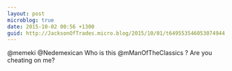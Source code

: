 ```yaml
---
layout: post
microblog: true
date: 2015-10-02 00:56 +1300
guid: http://JacksonOfTrades.micro.blog/2015/10/01/t649553546053074944.html
---
```

@memeki @Nedemexican Who is this @mManOfTheClassics ? Are you cheating on me?
